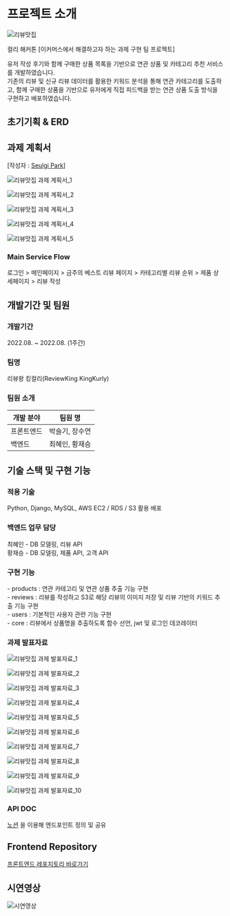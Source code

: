 # 프로젝트 소개

![리뷰맛집](https://user-images.githubusercontent.com/75832544/186341537-be7f66ae-113e-47cc-8006-8539e74a69d7.png)

컬리 해커톤 [이커머스에서 해결하고자 하는 과제 구현 팀 프로젝트]

유저 작성 후기와 함께 구매한 상품 목록을 기반으로 연관 상품 및 카테고리 추천 서비스를 개발하였습니다. <br>
기존의 리뷰 및 신규 리뷰 데이터를 활용한 키워드 분석을 통해 연관 카테고리를 도출하고, 함께 구매한 상품을 기반으로 유저에게 직접 피드백을 받는 연관 상품 도출 방식을 구현하고 배포하였습니다.

## 초기기획 & ERD

## 과제 계획서
[작성자 : <a href="https://github.com/DevSeulgi">Seulgi Park</a>]

![리뷰맛집 과제 계획서_1](https://blog.kakaocdn.net/dn/5arvi/btrMUTtXYms/Xwoh9fRQ1Lf5cqikdUgKj1/img.jpg)

![리뷰맛집 과제 계획서_2](https://blog.kakaocdn.net/dn/wZYm3/btrMUFpcdLx/yjUYj7SpmyKVJGpfE5Yqr0/img.jpg)

![리뷰맛집 과제 계획서_3](https://blog.kakaocdn.net/dn/mo2iS/btrMYqEdF7N/VqqtRsAKzrvvzCzrhAxlo1/img.jpg)

![리뷰맛집 과제 계획서_4](https://blog.kakaocdn.net/dn/rmiqm/btrMUGhl6kO/OjSylKVtAmthcXt8FaXmHk/img.jpg)

![리뷰맛집 과제 계획서_5](https://blog.kakaocdn.net/dn/bc8SXX/btrMUM9Aj3T/R50EbKXx1KhIow7iDhsjY0/img.jpg)

### Main Service Flow
로그인 > 메인페이지 > 금주의 베스트 리뷰 페이지 > 카테고리별 리뷰 순위 > 제품 상세페이지 > 리뷰 작성
  
## 개발기간 및 팀원

### 개발기간
2022.08. ~ 2022.08. (1주간)

### 팀명
리뷰왕 킹컬리(ReviewKing KingKurly)

### 팀원 소개
| 개발 분야 | 팀원 명 |
| ------- | ------- |
| 프론트엔드 | 박슬기, 장수연 |
| 백엔드 | 최혜인, 황재승 |

## 기술 스택 및 구현 기능
### 적용 기술
Python, Django, MySQL, AWS EC2 / RDS / S3 활용 배포

### 백엔드 업무 담당
최혜인 - DB 모델링, 리뷰 API <br>
황재승 - DB 모델링, 제품 API, 고객 API <br>

### 구현 기능
<p>
- products : 연관 카테고리 및 연관 상품 추출 기능 구현 <br>
- reviews : 리뷰를 작성하고 S3로 해당 리뷰의 이미지 저장 및 리뷰 기반의 키워드 추출 기능 구현 <br>
- users : 기본적인 사용자 관련 기능 구현 <br>
- core : 리뷰에서 상품명을 추출하도록 함수 선언, jwt 및 로그인 데코레이터 
</p>

### 과제 발표자료

![리뷰맛집 과제 발표자료_1](https://blog.kakaocdn.net/dn/cj9GKn/btrM0nHdVCU/PBk5dMAmbG2whmidWRkOOK/img.jpg)

![리뷰맛집 과제 발표자료_2](https://blog.kakaocdn.net/dn/qwpNG/btrMUTHBN9q/rHEfBrSlfvBEKEkfkf9H10/img.jpg)

![리뷰맛집 과제 발표자료_3](https://blog.kakaocdn.net/dn/zlHpG/btrMYS1LePj/AC9SEWiiLWYbKSXmv8H7uK/img.jpg)

![리뷰맛집 과제 발표자료_4](https://blog.kakaocdn.net/dn/tzGde/btrM2qcBW1W/D0KxE28xtOlizKgt3EzuQk/img.jpg)

![리뷰맛집 과제 발표자료_5](https://blog.kakaocdn.net/dn/AKIlq/btrM0nNZpfy/8kTGx4mmHkXd50PpkzdTVK/img.jpg)

![리뷰맛집 과제 발표자료_6](https://blog.kakaocdn.net/dn/cDIXy3/btrMUMhvkI7/l3rvDqNp39En4hNMBSRpz0/img.jpg)

![리뷰맛집 과제 발표자료_7](https://blog.kakaocdn.net/dn/bpjZGm/btrMWd6zuma/EDeExcTlJbfbSZkUdYzjLK/img.jpg)

![리뷰맛집 과제 발표자료_8](https://blog.kakaocdn.net/dn/bzGTDM/btrMXjSZP3d/TjE7b52CbOWk1K0JSSzlKk/img.jpg)

![리뷰맛집 과제 발표자료_9](https://blog.kakaocdn.net/dn/GKOnn/btrMYTGmHLB/1zbuFNyveq5gd6CMDSDn00/img.jpg)

![리뷰맛집 과제 발표자료_10](https://blog.kakaocdn.net/dn/LoPCc/btrMWdyJ2Ic/1e7y4huM7w57EN346BjXyk/img.jpg)

### API DOC
<a href="https://hyein-resume.notion.site/API-7d57f051fcb44ba3a2ccc208d448b260">노션</a> 을 이용해 엔드포인트 정의 및 공유

## Frontend Repository
[프론트엔드 레포지토리 바로가기](https://github.com/reviewking-kingkurly/review_king_front)

## 시연영상
![시연영상](https://im3.ezgif.com/tmp/ezgif-3-d84c387f06.gif)